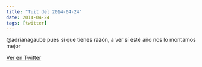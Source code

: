 ```yaml
---
title: "Tuit del 2014-04-24"
date: 2014-04-24
tags: [twitter]
---
```


@adrianagaube pues sí que tienes razón, a ver sí esté año nos lo montamos mejor



[Ver en Twitter](https://twitter.com/i/web/status/459321921881260032)
